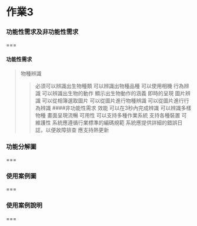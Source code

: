# 作業3
### 功能性需求及非功能性需求
===
#### 功能性需求
> 物種辨識
>> 必須可以辨識出生物種類
>> 可以辨識出物種品種
>> 可以使用相機
> 行為辨識
>> 可以辨識出生物的動作
>> 顯示出生物動作的涵義
>> 即時的呈現
> 圖片辨識
>> 可以從相簿選取圖片
>> 可以從圖片進行物種辨識
>> 可以從圖片進行行為辨識
####非功能性需求
> 效能
>> 可以在3秒內完成辨識
>> 可以辨識多樣物種
>> 畫面呈現流暢
> 可用性
>> 可以支持多種作業系統
>> 支持各種裝置
> 可維護性
>> 系統應遵循行業標準的編碼規範
>> 系統應提供詳細的錯誤日誌，以便故障排查
>> 應支持熱更新
### 功能分解圖
===
####

### 使用案例圖
===
### 使用案例說明
===
